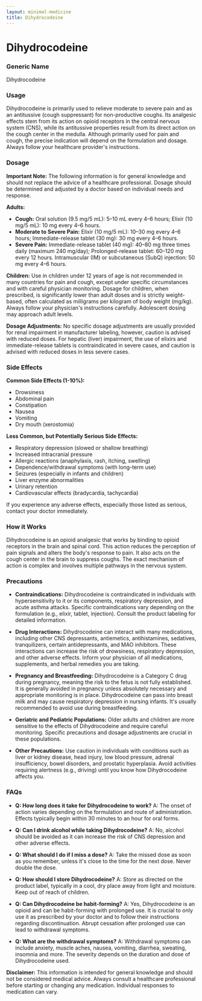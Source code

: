 ```yaml
---
layout: minimal-medicine
title: Dihydrocodeine
---
```


# Dihydrocodeine
### Generic Name
Dihydrocodeine

### Usage
Dihydrocodeine is primarily used to relieve moderate to severe pain and as an antitussive (cough suppressant) for non-productive coughs.  Its analgesic effects stem from its action on opioid receptors in the central nervous system (CNS), while its antitussive properties result from its direct action on the cough center in the medulla. Although primarily used for pain and cough, the precise indication will depend on the formulation and dosage.  Always follow your healthcare provider's instructions.

### Dosage

**Important Note:** The following information is for general knowledge and should not replace the advice of a healthcare professional. Dosage should be determined and adjusted by a doctor based on individual needs and response.

**Adults:**

* **Cough:** Oral solution (9.5 mg/5 mL): 5–10 mL every 4–6 hours; Elixir (10 mg/5 mL): 10 mg every 4–6 hours.
* **Moderate to Severe Pain:** Elixir (10 mg/5 mL): 10–30 mg every 4–6 hours; Immediate-release tablet (30 mg): 30 mg every 4–6 hours.
* **Severe Pain:** Immediate-release tablet (40 mg): 40–80 mg three times daily (maximum 240 mg/day); Prolonged-release tablet: 60–120 mg every 12 hours.  Intramuscular (IM) or subcutaneous (SubQ) injection: 50 mg every 4–6 hours.


**Children:**  Use in children under 12 years of age is not recommended in many countries for pain and cough, except under specific circumstances and with careful physician monitoring.  Dosage for children, when prescribed, is significantly lower than adult doses and is strictly weight-based, often calculated as milligrams per kilogram of body weight (mg/kg).  Always follow your physician's instructions carefully. Adolescent dosing may approach adult levels.

**Dosage Adjustments:**  No specific dosage adjustments are usually provided for renal impairment in manufacturer labeling, however, caution is advised with reduced doses.  For hepatic (liver) impairment, the use of elixirs and immediate-release tablets is contraindicated in severe cases, and caution is advised with reduced doses in less severe cases.


### Side Effects

**Common Side Effects (1-10%):**

* Drowsiness
* Abdominal pain
* Constipation
* Nausea
* Vomiting
* Dry mouth (xerostomia)


**Less Common, but Potentially Serious Side Effects:**

* Respiratory depression (slowed or shallow breathing)
* Increased intracranial pressure
* Allergic reactions (anaphylaxis, rash, itching, swelling)
* Dependence/withdrawal symptoms (with long-term use)
* Seizures (especially in infants and children)
* Liver enzyme abnormalities
* Urinary retention
* Cardiovascular effects (bradycardia, tachycardia)


If you experience any adverse effects, especially those listed as serious, contact your doctor immediately.

### How it Works

Dihydrocodeine is an opioid analgesic that works by binding to opioid receptors in the brain and spinal cord. This action reduces the perception of pain signals and alters the body's response to pain.  It also acts on the cough center in the brain to suppress coughs.  The exact mechanism of action is complex and involves multiple pathways in the nervous system.

### Precautions

* **Contraindications:** Dihydrocodeine is contraindicated in individuals with hypersensitivity to it or its components, respiratory depression, and acute asthma attacks.  Specific contraindications vary depending on the formulation (e.g., elixir, tablet, injection).  Consult the product labeling for detailed information.

* **Drug Interactions:** Dihydrocodeine can interact with many medications, including other CNS depressants, antiemetics, antihistamines, sedatives, tranquilizers, certain antidepressants, and MAO inhibitors.  These interactions can increase the risk of drowsiness, respiratory depression, and other adverse effects. Inform your physician of all medications, supplements, and herbal remedies you are taking.

* **Pregnancy and Breastfeeding:** Dihydrocodeine is a Category C drug during pregnancy, meaning the risk to the fetus is not fully established. It is generally avoided in pregnancy unless absolutely necessary and appropriate monitoring is in place.  Dihydrocodeine can pass into breast milk and may cause respiratory depression in nursing infants.  It's usually recommended to avoid use during breastfeeding.

* **Geriatric and Pediatric Populations:** Older adults and children are more sensitive to the effects of Dihydrocodeine and require careful monitoring.  Specific precautions and dosage adjustments are crucial in these populations.

* **Other Precautions:**  Use caution in individuals with conditions such as liver or kidney disease, head injury, low blood pressure, adrenal insufficiency, bowel disorders, and prostatic hyperplasia.  Avoid activities requiring alertness (e.g., driving) until you know how Dihydrocodeine affects you.


### FAQs

* **Q: How long does it take for Dihydrocodeine to work?** A: The onset of action varies depending on the formulation and route of administration.  Effects typically begin within 30 minutes to an hour for oral forms.

* **Q: Can I drink alcohol while taking Dihydrocodeine?** A: No, alcohol should be avoided as it can increase the risk of CNS depression and other adverse effects.

* **Q: What should I do if I miss a dose?** A: Take the missed dose as soon as you remember, unless it's close to the time for the next dose.  Never double the dose.

* **Q: How should I store Dihydrocodeine?** A: Store as directed on the product label, typically in a cool, dry place away from light and moisture. Keep out of reach of children.

* **Q: Can Dihydrocodeine be habit-forming?** A: Yes, Dihydrocodeine is an opioid and can be habit-forming with prolonged use.  It is crucial to only use it as prescribed by your doctor and to follow their instructions regarding discontinuation.  Abrupt cessation after prolonged use can lead to withdrawal symptoms.

* **Q: What are the withdrawal symptoms?** A:  Withdrawal symptoms can include anxiety, muscle aches, nausea, vomiting, diarrhea, sweating, insomnia and more. The severity depends on the duration and dose of Dihydrocodeine used.

**Disclaimer:** This information is intended for general knowledge and should not be considered medical advice. Always consult a healthcare professional before starting or changing any medication.  Individual responses to medication can vary.
